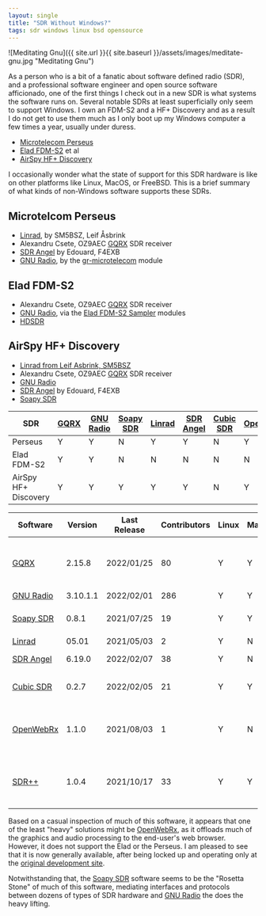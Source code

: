 ```yaml
---
layout: single
title: "SDR Without Windows?"
tags: sdr windows linux bsd opensource
---
```


![Meditating Gnu]({{ site.url }}{{ site.baseurl }}/assets/images/meditate-gnu.jpg "Meditating Gnu")

As a person who is a bit of a fanatic about software defined radio
(SDR), and a professional software engineer and open source software
afficionado, one of the first things I check out in a new SDR is what
systems the software runs on. Several notable SDRs at least
superficially only seem to support Windows. I own an FDM-S2 and a HF+
Discovery and as a result I do not get to use them much as I only boot
up my Windows computer a few times a year, usually under duress.

- [Microtelecom Perseus](https://www.microtelecom.it/en)
- [Elad FDM-S2](https://www.eladit.shop/en-gb/Ricevitore-SDR-FDM-S2-p209053137) et al
- [AirSpy HF+ Discovery](https://airspy.com/airspy-hf-discovery/)

I occasionally wonder what the state of support for this SDR hardware
is like on other platforms like Linux, MacOS, or FreeBSD.  This is a
brief summary of what kinds of non-Windows software supports these
SDRs.

## Microtelcom Perseus

- [Linrad](http://www.sm5bsz.com/linuxdsp/linrad.htm), by SM5BSZ, Leif Åsbrink
- Alexandru Csete, OZ9AEC [GQRX](http://gqrx.dk/) SDR receiver
- [SDR Angel](https://www.sdrangel.org/) by Edouard, F4EXB
- [GNU Radio](https://www.gnuradio.org/), by the [gr-microtelecom](https://github.com/IW0HDV/gr-microtelecom) module

## Elad FDM-S2

- Alexandru Csete, OZ9AEC [GQRX](http://gqrx.dk/) SDR receiver
- [GNU Radio](https://www.gnuradio.org/), via the [Elad FDM-S2 Sampler](https://www.eladit.com/en/download?path=sdr%2FFDM-S2%20Sampler%2FLinux) modules
- [HDSDR](http://www.hdsdr.de/)

## AirSpy HF+ Discovery

- [Linrad from Leif Asbrink, SM5BSZ](http://www.sm5bsz.com/linuxdsp/linrad.htm)
- Alexandru Csete, OZ9AEC [GQRX](http://gqrx.dk/) SDR receiver
- [GNU Radio](https://www.gnuradio.org/)
- [SDR Angel](https://www.sdrangel.org/) by Edouard, F4EXB
- [Soapy SDR](https://github.com/pothosware/SoapyAirspyHF/wiki)

| **SDR** | [GQRX](http://gqrx.dk/) | [GNU Radio](https://www.gnuradio.org/) | [Soapy SDR](https://github.com/pothosware/SoapySDR) | [Linrad](http://www.sm5bsz.com/linuxdsp/linrad.htm) | [SDR Angel](https://www.sdrangel.org/) | [Cubic SDR](https://cubicsdr.com/) | [OpenWebRx](https://www.openwebrx.de/) |
| --- | ---- | --------- | --------- | ----- | ------ | ------ | ------ |
| Perseus | Y | Y | N | Y | Y | N | Y |
| Elad FDM-S2 | Y | Y | N | N | N | N | N |
| AirSpy HF+ Discovery | Y | Y | Y | Y | Y | N | Y |

| **Software** | Version | Last Release | Contributors | Linux | MacOS | BSD | Notes |
| ------------ | ------- | ------------ | ------------ | ----- | ----- | --- | ----- |
| [GQRX](http://gqrx.dk/) | 2.15.8 | 2022/01/25 | 80 | Y | Y | ? | GNU Radio and Qt-based |
| [GNU Radio](https://www.gnuradio.org/) | 3.10.1.1 | 2022/02/01 | 286 | Y | Y | Y | |
| [Soapy SDR](https://github.com/pothosware/SoapySDR) | 0.8.1 | 2021/07/25 | 19 | Y | Y | Y | GNU Radio-based |
| [Linrad](http://www.sm5bsz.com/linuxdsp/linrad.htm) | 05.01 | 2021/05/03 | 2 | Y | N | Y | |
| [SDR Angel](https://www.sdrangel.org/) | 6.19.0 | 2022/02/07 | 38 | Y | N | N | Qt-based |
| [Cubic SDR](https://cubicsdr.com/) | 0.2.7 | 2022/02/05 | 21 | Y | Y | N | Soapy SDR-based |
| [OpenWebRx](https://www.openwebrx.de/) | 1.1.0 | 2021/08/03 | 1 | Y | N | N | Some HW is Soapy SDR-based |
| [SDR++](https://github.com/AlexandreRouma/SDRPlusPlus) | 1.0.4 | 2021/10/17 | 33 | Y | Y | Y | Some HW is Soapy SDR-based |

Based on a casual inspection of much of this software, it appears that
one of the least "heavy" solutions might be
[OpenWebRx](https://www.openwebrx.de/), as it offloads much of the
graphics and audio processing to the end-user's web browser. However,
it does not support the Elad or the Perseus. I am pleased to see that
it is now generally available, after being locked up and operating
only at the [original development
site](http://websdr.ewi.utwente.nl:8901/).

Notwithstanding that, the [Soapy
SDR](https://github.com/pothosware/SoapySDR) software seems to be the
"Rosetta Stone" of much of this software, mediating interfaces and
protocols between dozens of types of SDR hardware and [GNU
Radio](https://www.gnuradio.org/) the does the heavy lifting.
